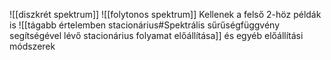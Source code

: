 ![[diszkrét spektrum]]
![[folytonos spektrum]]
Kellenek a felső 2-höz példák is
![[tágabb értelemben stacionárius#Spektrális sűrűségfüggvény segítségével lévő stacionárius folyamat előállítása]]
és egyéb előállítási módszerek